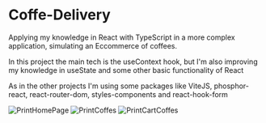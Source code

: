 # Coffe-Delivery
Applying my knowledge in React with TypeScript in a more complex application, simulating an Eccommerce of coffees.

In this project the main tech is the useContext hook, but I'm also improving my knowledge in useState and some other basic functionality of React

As in the other projects I'm using some packages like ViteJS, phosphor-react, react-router-dom, styles-components and react-hook-form

![PrintHomePage](https://user-images.githubusercontent.com/74938890/205099639-8dab1e74-2a30-4efc-8115-27d3909648ae.jpeg)
![PrintCoffes](https://user-images.githubusercontent.com/74938890/205099820-7a079b3f-d3c9-4d1d-accc-76a260cf32a8.jpeg)
![PrintCartCoffes](https://user-images.githubusercontent.com/74938890/205099911-0dcc1b65-0a4d-40ea-a7ad-617e15ba781e.jpeg)
